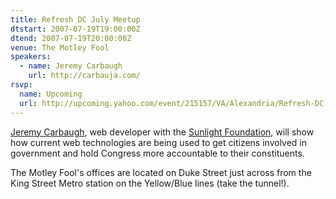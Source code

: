 ```yaml
---
title: Refresh DC July Meetup
dtstart: 2007-07-19T19:00:00Z
dtend: 2007-07-19T20:00:00Z
venue: The Motley Fool
speakers:
  - name: Jeremy Carbaugh
    url: http://carbauja.com/
rsvp:
  name: Upcoming
  url: http://upcoming.yahoo.com/event/215157/VA/Alexandria/Refresh-DC-July-meetup/The-Motley-Fool/
---
```


[Jeremy Carbaugh](http://carbauja.com/), web developer with the [Sunlight Foundation](http://sunlightfoundation.com/), will show how current web technologies are being used to get citizens involved in government and hold Congress more accountable to their constituents.

The Motley Fool's offices are located on Duke Street just across from the King Street Metro station on the Yellow/Blue lines (take the tunnel!).